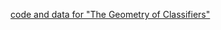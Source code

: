 
[code and data for "The Geometry of Classifiers"](http://www.win-vector.com/blog/2014/12/the-geometry-of-classifiers/)
